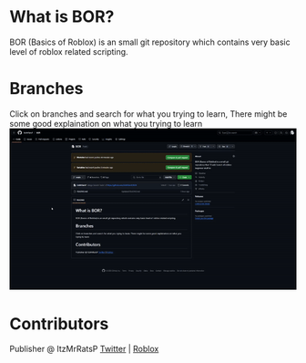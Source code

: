 # What is BOR?
BOR (Basics of Roblox) is an small git repository which contains very basic level of roblox related scripting.

# Branches
Click on branches and search for what you trying to learn, There might be some good explaination on what you trying to learn
![Branches](Branches.gif)

# Contributors
Publisher @ ItzMrRatsP [Twitter](https://x.com/ItzMrRatsP) | [Roblox](roblox.com/users/2536605621/profile)